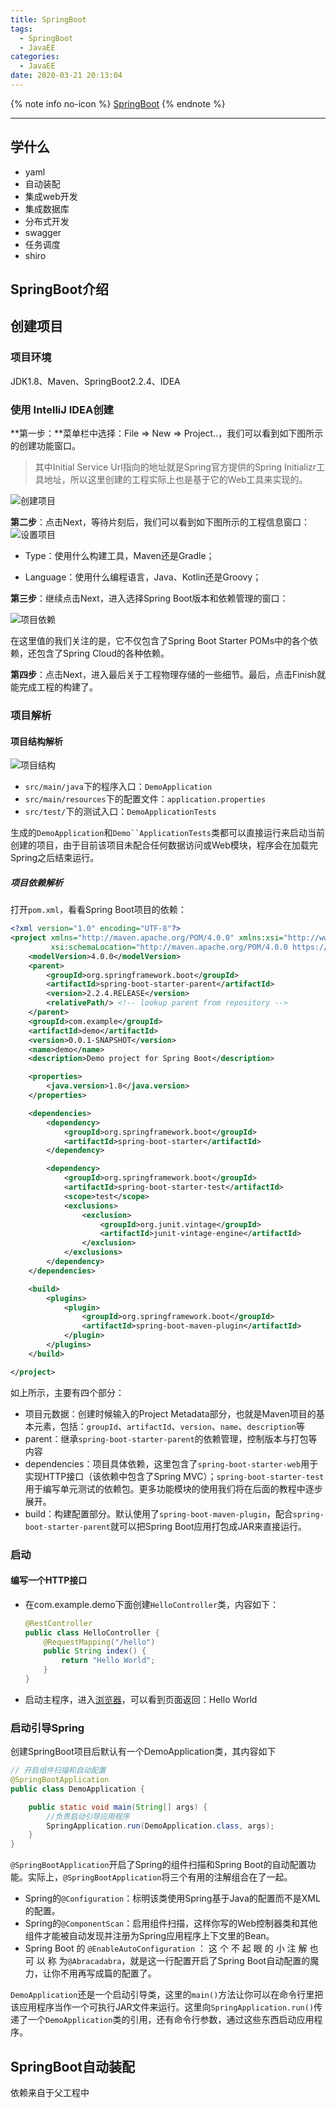 ```yaml
---
title: SpringBoot
tags:
  - SpringBoot
  - JavaEE
categories:
  - JavaEE
date: 2020-03-21 20:13:04
---
```


{% note info no-icon %}
[SpringBoot](https://spring.io/)
{% endnote %}

<!-- more -->

---

## 学什么

+ yaml
+ 自动装配
+ 集成web开发
+ 集成数据库
+ 分布式开发
+ swagger
+ 任务调度
+ shiro

## SpringBoot介绍





## 创建项目

### 项目环境

JDK1.8、Maven、SpringBoot2.2.4、IDEA

### 使用 IntelliJ IDEA创建

**第一步：**菜单栏中选择：File => New => Project..，我们可以看到如下图所示的创建功能窗口。

> 其中Initial Service Url指向的地址就是Spring官方提供的Spring Initializr工具地址，所以这里创建的工程实际上也是基于它的Web工具来实现的。

![创建项目]( http://img.whl123456.top/image/image-20200220211502308.png)

**第二步**：点击Next，等待片刻后，我们可以看到如下图所示的工程信息窗口：
![设置项目]( http://img.whl123456.top/image/image-20200220211700051.png)

+ Type：使用什么构建工具，Maven还是Gradle；

+ Language：使用什么编程语言，Java、Kotlin还是Groovy；

**第三步**：继续点击Next，进入选择Spring Boot版本和依赖管理的窗口：

![项目依赖]( http://img.whl123456.top/image/image-20200220212223616.png)

在这里值的我们关注的是，它不仅包含了Spring Boot Starter POMs中的各个依赖，还包含了Spring Cloud的各种依赖。

**第四步**：点击Next，进入最后关于工程物理存储的一些细节。最后，点击Finish就能完成工程的构建了。

### 项目解析

#### 项目结构解析

![项目结构]( http://img.whl123456.top/image/image-20200220212945331.png)

+ `src/main/java`下的程序入口：`DemoApplication`
+ `src/main/resources`下的配置文件：`application.properties`
+ `src/test/`下的测试入口：`DemoApplicationTests`

生成的`DemoApplication`和`Demo``ApplicationTests`类都可以直接运行来启动当前创建的项目，由于目前该项目未配合任何数据访问或Web模块，程序会在加载完Spring之后结束运行。

##### 项目依赖解析

打开`pom.xml`，看看Spring Boot项目的依赖：

```xml
<?xml version="1.0" encoding="UTF-8"?>
<project xmlns="http://maven.apache.org/POM/4.0.0" xmlns:xsi="http://www.w3.org/2001/XMLSchema-instance"
         xsi:schemaLocation="http://maven.apache.org/POM/4.0.0 https://maven.apache.org/xsd/maven-4.0.0.xsd">
    <modelVersion>4.0.0</modelVersion>
    <parent>
        <groupId>org.springframework.boot</groupId>
        <artifactId>spring-boot-starter-parent</artifactId>
        <version>2.2.4.RELEASE</version>
        <relativePath/> <!-- lookup parent from repository -->
    </parent>
    <groupId>com.example</groupId>
    <artifactId>demo</artifactId>
    <version>0.0.1-SNAPSHOT</version>
    <name>demo</name>
    <description>Demo project for Spring Boot</description>

    <properties>
        <java.version>1.8</java.version>
    </properties>

    <dependencies>
        <dependency>
            <groupId>org.springframework.boot</groupId>
            <artifactId>spring-boot-starter</artifactId>
        </dependency>

        <dependency>
            <groupId>org.springframework.boot</groupId>
            <artifactId>spring-boot-starter-test</artifactId>
            <scope>test</scope>
            <exclusions>
                <exclusion>
                    <groupId>org.junit.vintage</groupId>
                    <artifactId>junit-vintage-engine</artifactId>
                </exclusion>
            </exclusions>
        </dependency>
    </dependencies>

    <build>
        <plugins>
            <plugin>
                <groupId>org.springframework.boot</groupId>
                <artifactId>spring-boot-maven-plugin</artifactId>
            </plugin>
        </plugins>
    </build>

</project>
```

如上所示，主要有四个部分：

+ 项目元数据：创建时候输入的Project Metadata部分，也就是Maven项目的基本元素，包括：`groupId`、`artifactId`、`version`、`name`、`description`等
+ parent：继承`spring-boot-starter-parent`的依赖管理，控制版本与打包等内容
+ dependencies：项目具体依赖，这里包含了`spring-boot-starter-web`用于实现HTTP接口（该依赖中包含了Spring MVC）；`spring-boot-starter-test`用于编写单元测试的依赖包。更多功能模块的使用我们将在后面的教程中逐步展开。
+ build：构建配置部分。默认使用了`spring-boot-maven-plugin`，配合`spring-boot-starter-parent`就可以把Spring Boot应用打包成JAR来直接运行。

### 启动

#### 编写一个HTTP接口

+ 在com.example.demo下面创建`HelloController`类，内容如下：

  ```java
  @RestController
  public class HelloController {
      @RequestMapping("/hello")
      public String index() {
          return "Hello World";
      }
  }
  ```

+ 启动主程序，进入[浏览器](http://localhost:8080/hello)，可以看到页面返回：Hello World



### 启动引导Spring

创建SpringBoot项目后默认有一个DemoApplication类，其内容如下

```java
// 开启组件扫描和自动配置
@SpringBootApplication
public class DemoApplication {

    public static void main(String[] args) {
        //负责启动引导应用程序
        SpringApplication.run(DemoApplication.class, args);
    }
}
```

`@SpringBootApplication`开启了Spring的组件扫描和Spring Boot的自动配置功能。实际上，`@SpringBootApplication`将三个有用的注解组合在了一起。

+  Spring的`@Configuration`：标明该类使用Spring基于Java的配置而不是XML的配置。
+ Spring的`@ComponentScan`：启用组件扫描，这样你写的Web控制器类和其他组件才能被自动发现并注册为Spring应用程序上下文里的Bean。
+ Spring Boot 的 `@EnableAutoConfiguration` ： 这 个 不 起 眼 的 小 注 解 也 可 以 称 为`@Abracadabra`，就是这一行配置开启了Spring Boot自动配置的魔力，让你不用再写成篇的配置了。

`DemoApplication`还是一个启动引导类，这里的`main()`方法让你可以在命令行里把该应用程序当作一个可执行JAR文件来运行。这里向`SpringApplication.run()`传递了一个`DemoApplication`类的引用，还有命令行参数，通过这些东西启动应用程序。

 



## SpringBoot自动装配

依赖来自于父工程中







